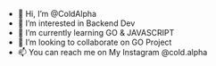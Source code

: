 - 👋 Hi, I’m @ColdAlpha
- 👀 I’m interested in Backend Dev
- 🌱 I’m currently learning GO & JAVASCRIPT
- 💞️ I’m looking to collaborate on GO Project
- 📫 You can reach me on My Instagram @cold.alpha

<!---
ColdAlpha/ColdAlpha is a ✨ special ✨ repository because its `README.md` (this file) appears on your GitHub profile.
You can click the Preview link to take a look at your changes.
--->
